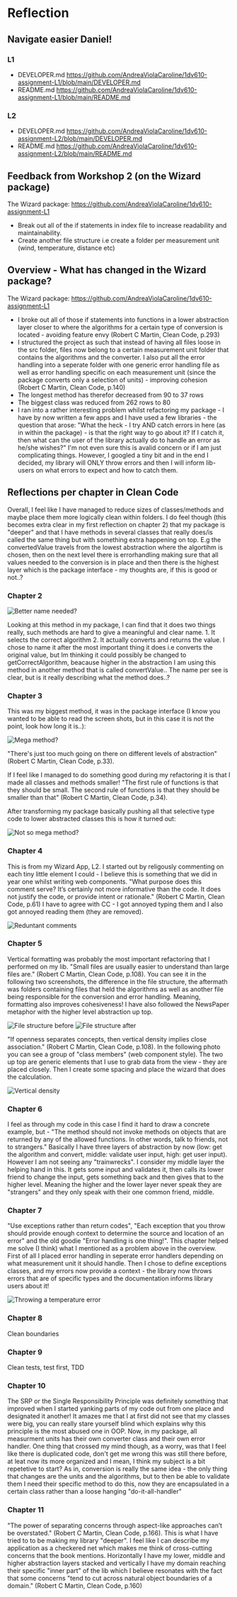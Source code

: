 # Reflection

##  Navigate easier Daniel!

### L1
* DEVELOPER.md https://github.com/AndreaViolaCaroline/1dv610-assignment-L1/blob/main/DEVELOPER.md
* README.md https://github.com/AndreaViolaCaroline/1dv610-assignment-L1/blob/main/README.md

### L2
* DEVELOPER.md https://github.com/AndreaViolaCaroline/1dv610-assignment-L2/blob/main/DEVELOPER.md
* README.md https://github.com/AndreaViolaCaroline/1dv610-assignment-L2/blob/main/README.md

## Feedback from Workshop 2 (on the Wizard package)

The Wizard package: https://github.com/AndreaViolaCaroline/1dv610-assignment-L1

* Break out all of the if statements in index file to increase readability and maintainability.
* Create another file structure i.e create a folder per measurement unit (wind, temperature, distance etc)

## Overview - What has changed in the Wizard package?

The Wizard package: https://github.com/AndreaViolaCaroline/1dv610-assignment-L1

* I broke out all of those if statements into functions in a lower abstraction layer closer to where the algorithms for a certain type of conversion is located - avoiding feature envy (Robert C Martin, Clean Code, p.293)
* I structured the project as such that instead of having all files loose in the src folder, files now belong to a certain measurement unit folder that contains the algorithms and the converter. I also put all the error handling into a seperate folder with one generic error handling file as well as error handling specific on each measurement unit (since the package converts only a selection of units) - improving cohesion (Robert C Martin, Clean Code, p.140)
* The longest method has therefor decreased from 90 to 37 rows
* The biggest class was reduced from 262 rows to 80
* I ran into a rather interesting problem whilst refactoring my package - I have by now written a few apps and I have used a few libraries - the question that arose: "What the heck - I try AND catch errors in here (as in within the package) - is that the right way to go about it? If I catch it, then what can the user of the library actually do to handle an error as he/she wishes?" I'm not even sure this is avalid concern or if I am just complicating things. However, I googled a tiny bit and in the end I decided, my library will ONLY throw errors and then I will inform lib-users on what errors to expect and how to catch them.

## Reflections per chapter in Clean Code

Overall, I feel like I have managed to reduce sizes of classes/methods and maybe place them more logically clean within folders. I do feel though (this becomes extra clear in my first reflection on chapter 2) that my package is "deeper" and that I have methods in several classes that really does/is called the same thing but with something extra happening on top. E.g the convertedValue travels from the lowest abstraction where the algortihm is chosen, then on the next level there is errorhandling making sure that all values needed to the conversion is in place and then there is the highest layer which is the package interface - my thoughts are, if this is good or not..?

### Chapter 2

![Better name needed? ](./images/worse-name.png)

Looking at this method in my package, I can find that it does two things really, such methods are hard to give a meaningful and clear name. 1. It selects the correct algorithm 2. It actually converts and returns the value. I chose to name it after the most important thing it does i.e converts the original value, but Im thinking it could possibly be changed to getCorrectAlgorithm, beacause higher in the abstraction I am using this method in another method that is called convertValue.. The name per see is clear, but is it really describing what the method does..?

### Chapter 3

This was my biggest method, it was in the package interface (I know you wanted to be able to read the screen shots, but in this case it is not the point, look how long it is..):

![Mega method? ](./images/biggest-method.png)

"There's just too much going on there on different levels of abstraction" (Robert C Martin, Clean Code, p.33).

If I feel like I managed to do something good during my refactoring it is that I made all classes and methods smaller!
"The first rule of functions is that they should be small. The second rule of functions is that they should be smaller than that" (Robert C Martin, Clean Code, p.34).

After transforming my package basically pushing all that selective type code to lower abstracted classes this is how it turned out:

![Not so mega method? ](./images/biggest-method-transformed.png)

### Chapter 4

This is from my Wizard App, L2. I started out by religously commenting on each tiny little element I could - I believe this is something that we did in year one whilst writing web components. "What purpose does this comment serve? It’s certainly not more informative than the
code. It does not justify the code, or provide intent or rationale." (Robert C Martin, Clean Code, p.61) I have to agree with CC - I got annoyed typing them and I also got annoyed reading them (they are removed). 

![Reduntant comments](./images/noisy-comments.png)

### Chapter 5

Vertical formatting was probably the most important refactoring that I performed on my lib. "Small files are usually easier to understand than large files are." (Robert C Martin, Clean Code, p.108). You can see it in the following two screenshots, the difference in the file structure, the aftermath was folders containing files that held the algorithms as well as another file being responsible for the conversion and error handling. Meaning, formatting also improves cohesiveness! I have also followed the NewsPaper metaphor with the higher level abstraction up top.

![File structure before](./images/file-structure.png)
![File structure after](./images/file-structure-L2.png)


"If openness separates concepts, then vertical density implies close association." (Robert C Martin, Clean Code, p.108). In the following photo you can see a group of "class members" (web component style). The two up top are generic elements that I use to grab data from the view - they are placed closely. Then I create some spacing and place the wizard that does the calculation.

![Vertical density](./images/vertical-density.png)

### Chapter 6

I feel as through my code in this case I find it hard to draw a concrete example, but - "The method should not invoke methods on objects that are returned by any of the allowed functions. In other words, talk to friends, not to strangers." Basically I have three layers of abstraction by now (low: get the algorithm and convert, middle: validate user input, high: get user input). However I am not seeing any "trainwrecks". I consider my middle layer the helping hand in this. It gets some input and validates it, then calls its lower friend to change the input, gets something back and then gives that to the higher level. Meaning the higher and the lower layer never speak they are "strangers" and they only speak with their one common friend, middle.

### Chapter 7

"Use exceptions rather than return codes", "Each exception that you throw should provide enough context to determine the source and
location of an error" and the old goodie "Error handling is one thing!". This chapter helped me solve (I think) what I mentioned as a problem above in the overview. First of all I placed error handling in seperate error handlers depending on what measurement unit it should handle. Then I chose to define exceptions classes, and my errors now provide a context - the library now throws errors that are of specific types and the documentation informs library users about it!

![Throwing a temperature error](./images/temp-error.png)

### Chapter 8

Clean boundaries

### Chapter 9

Clean tests, test first, TDD

### Chapter 10

The SRP or the Single Responsibility Principle was definitely something that improved when I started yanking parts of my code out from one place and designated it another! It amazes me that I at first did not see that my classes were big, you can really stare yourself blind which explains why this principle is the most abused one in OOP. Now, in my package, all measurment units has their own converter class and their own error handler. One thing that crossed my mind though, as a worry, was that I feel like there is duplicated code, don't get me wrong this was still there before, at leat now its more organized and I mean, I think my subject is a bit repetetive to start? As in, conversion is really the same idea - the only thing that changes are the units and the algorithms, but to then be able to validate them I need their specific method to do this, now they are encapsulated in a certain class rather than a loose hanging "do-it-all-handler"

### Chapter 11

"The power of separating concerns through aspect-like approaches can’t be overstated." (Robert C Martin, Clean Code, p.166). This is what I have tried to to be making my library "deeper". I feel like I can describe my application as a checkered net which makes me think of cross-cutting concerns that the book mentions. Horizontally I have my lower, middle and higher abstraction layers stacked and vertically I have my domain reaching their specific "inner part" of the lib which I believe resonates with the fact that some concerns "tend to cut across natural object boundaries of a domain." (Robert C Martin, Clean Code, p.160)

